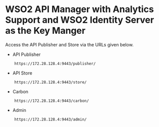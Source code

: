 # WSO2 API Manager with Analytics Support and WSO2 Identity Server as the Key Manger

Access the API Publisher and Store via the URLs given below.

* API Publisher

```
    https://172.28.128.4:9443/publisher/
```

* API Store

```
    https://172.28.128.4:9443/store/
```

* Carbon

```
    https://172.28.128.4:9443/carbon/
```

* Admin

```
    https://172.28.128.4:9443/admin/
```